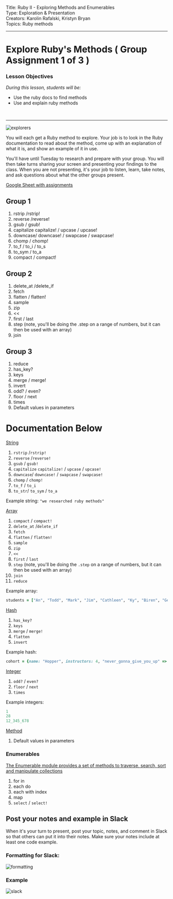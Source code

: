 Title: Ruby II - Exploring Methods and Enumerables<br>
Type: Exploration & Presentation<br>
Creators: Karolin Rafalski, Kristyn Bryan <br>
Topics: Ruby methods<br>
<hr>

# Explore Ruby's Methods ( Group Assignment 1 of 3 )

### Lesson Objectives
_During this lesson, students will be:_
- Use the ruby docs to find methods
- Use and explain ruby methods

<br>
<hr>

![explorers](https://www.thewrap.com/wp-content/uploads/2016/05/explorersmovie.jpg)

You will each get a Ruby method to explore. Your job is to look in the Ruby documentation to read about the method, come up with an explanation of what it is, and show an example of it in use.

You'll have until Tuesday to research and prepare with your group. You will then take turns sharing your screen and presenting your findings to the class. When you are not presenting, it's your job to listen, learn, take notes, and ask questions about what the other groups present.

[Google Sheet with assignments](https://docs.google.com/spreadsheets/d/1AO8e45suJXgsZYRvYVguiDjy5r7nOHGVgYFdx-lMGK4/edit?usp=sharing)

## Group 1
1. rstrip /rstrip!
1. reverse /reverse!
1. gsub / gsub!
1. capitalize capitalize! / upcase / upcase!
1. downcase/ downcase! / swapcase / swapcase!
1. chomp / chomp!
1. to_f / to_i / to_s 
1. to_sym / to_a
1. compact / compact!

## Group 2
1. delete_at /delete_if
1. fetch
1. flatten / flatten!
1. sample
1. zip
1. <<
1. first / last
1. step (note, you'll be doing the .step on a range of numbers, but it can then be used with an array)
1. join
## Group 3
1. reduce
1. has_key?
1. keys
1. merge / merge!
1. invert
1. odd? / even?
1. floor / next
1. times
1. Default values in parameters


# Documentation Below
[String](http://ruby-doc.org/core-2.5.5/String.html)

1. `rstrip` /`rstrip!`
1. `reverse` /`reverse!`
1. `gsub` / `gsub!`
1. `capitalize` `capitalize!` / `upcase` / `upcase!`
1. `downcase`/ `downcase!` / `swapcase` / `swapcase!`
1. `chomp` / `chomp!`
1. `to_f` / `to_i`
1. `to_str`/ `to_sym` / `to_a`

Example string: `"we researched ruby methods"`

[Array](http://ruby-doc.org/core-2.5.5/Array.html)

1. `compact` / `compact!`
1. `delete_at` /`delete_if`
1. `fetch`
1. `flatten` / `flatten!`
1. `sample`
1. `zip`
1. `<<`
1. `first` / `last`
1. `step` (note, you'll be doing the `.step` on a range of numbers, but it can then be used with an array)
1. `join`
1. `reduce`

Example array:
```ruby
students = ["An", "Todd", "Mark", "Jim", "Cathleen", "Ky", "Biren", "Geraldine", "Hanna", "Dylan", "Sheila", "Charles", "Soniya", "Jerrica", "Ellen", "Lenin", "Adam", "Stanley", "Matthew", "Anthony", "Joe", "Emily", "Amanda"]
```

[Hash](http://ruby-doc.org/core-2.5.5/Hash.html)

1. `has_key?`
1. `keys`
1. `merge` / `merge!`
1. `flatten`
1. `invert`

Example hash:
```ruby
cohort = {name: "Hopper", instructors: 4, "never_gonna_give_you_up" => "favorite song", most_played_song: "Freebird", instructors: ["Matt", "Thom", "Karolin", "Kristyn"], 100 => 200}
```

[Integer](http://ruby-doc.org/core-2.5.5/Integer.html)

1. `odd?` / `even?`
1. `floor` / `next`
1. `times`

Example integers:
```ruby
1
28
12_345_678
```

[Method](http://www.skorks.com/2009/08/method-arguments-in-ruby/)
1. Default values in parameters

### Enumerables

[The Enumerable module provides a set of methods to traverse, search, sort and manipulate collections](http://ruby.bastardsbook.com/chapters/enumerables/)
1. for in
1. each do
1. each with index
1. map
1. `select` / `select!`

## Post your notes and example in Slack

When it's your turn to present, post your topic, notes, and comment in Slack so that others can put it into their notes. Make sure your notes include at least one code example.

### Formatting for Slack:
![formatting](https://i.imgur.com/R1J1OOg.png)

### Example

![slack](https://i.imgur.com/jd2Xg3y.png)
